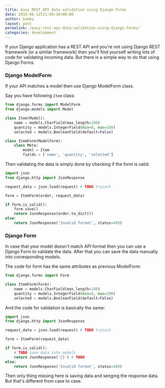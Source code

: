 ```yaml
---
title: Easy REST API data validation using Django Forms
date: 2016-06-12T21:50:16+00:00
author: bumbu
layout: post
permalink: /easy-rest-api-data-validation-using-django-forms/
categories: development
---
```

If your Django application has a REST API and you're not using Django REST framework (or a similar framework) then you'll find yourself writing lots of code for validating incoming data. But there is a simple way to do that using Django Forms.

### Django ModelForm

If your API matches a model then use Django ModelForm class.

Say you have following `Item` class:
```python
from django.forms import ModelForm
from django.models import Model

class Item(Model):
    name = models.CharField(max_length=100)
    quantity = models.IntegerField(min=0, max=100)
    selected = models.BooleanField(default=False)

class ItemForm(ModelForm):
    class Meta:
        model = Item
        fields = ['name', 'quantity', 'selected']
```

Then validating the data is simply done by checking if the form is valid:
```python
import json
from django.http import JsonResponse

request_data = json.load(request) # TODO trycach

form = ItemForm(order, request_data)

if form.is_valid():
    form.save()
    return JsonResponse(order.to_dict())
else:
    return JsonResponse('Invalid format', status=400)
```

### Django Form

In case that your model doesn't match API format then you can use a Django Form to validate the data. After that you can save the data manually into corresponding models.

The code for form has the same attributes as previous ModelForm:

```python
from django.forms import Form

class ItemForm(Form):
    name = models.CharField(max_length=100)
    quantity = models.IntegerField(min=0, max=100)
    selected = models.BooleanField(default=False)
```

And the code for validation is basically the same:
```python
import json
from django.http import JsonResponse

request_data = json.load(request) # TODO trycach

form = ItemForm(request_data)

if form.is_valid():
    # TODO save data into models
    return JsonResponse('{}') # TODO
else:
    return JsonResponse('Invalid format', status=400)
```

Then only thing missing here is saving data and senging the response data. But that's different from case to case.
